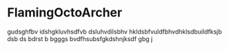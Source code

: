 # FlamingOctoArcher
 gudsghfbv idshgkluvhsdfvb dsluhvdilsbhv hkldsbfvuldfbhvdhklsdbuildfksjb dsb ds
bdrst
b bgggs bvdfhsubsfgkdshnjksdf gbg j
